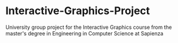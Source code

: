 # Interactive-Graphics-Project
University group project for the Interactive Graphics course from the master's degree in Engineering in Computer Science at Sapienza
